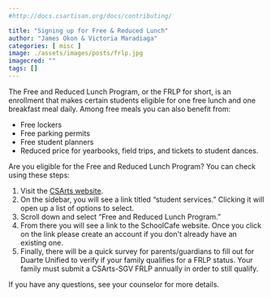 ```yaml
---
#http://docs.csartisan.org/docs/contributing/

title: "Signing up for Free & Reduced Lunch"
author: "James Okon & Victoria Maradiaga"
categories: [ misc ]
image: ./assets/images/posts/frlp.jpg
imagecred: ""
tags: []
---
```

The Free and Reduced Lunch Program, or the FRLP for short, is an enrollment that makes certain students eligible for one free lunch and one breakfast meal daily. Among free meals you can also benefit from:

- Free lockers
- Free parking permits
- Free student planners
- Reduced price for yearbooks, field trips, and tickets to student dances.

Are you eligible for the Free and Reduced Lunch Program?
You can check using these steps:

1. Visit the [CSArts website](https://sgv.csarts.net).
2. On the sidebar, you will see a link titled “student services.” Clicking it will open up a list of options to select.
3. Scroll down and select “Free and Reduced Lunch Program.”
4. From there you will see a link to the SchoolCafe website. Once you click on the link please create an account if you don't already have an existing one.
5. Finally, there will be a quick survey for parents/guardians to fill out for Duarte Unified to verify if your family qualifies for a FRLP status. Your family must submit a CSArts-SGV FRLP annually in order to still qualify.

If you have any questions, see your counselor for more details.
